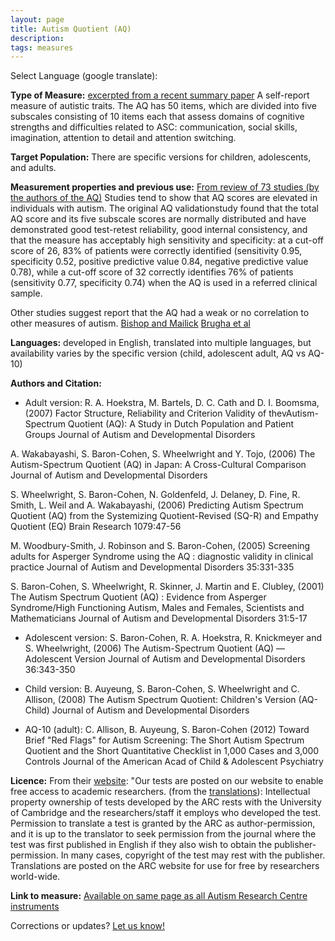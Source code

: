 ```yaml
---
layout: page
title: Autism Quotient (AQ)
description:
tags: measures
---
```


Select Language (google translate):  

<div id="google_translate_element"></div><script type="text/javascript">
function googleTranslateElementInit() {
  new google.translate.TranslateElement({pageLanguage: 'en', layout: google.translate.TranslateElement.InlineLayout.SIMPLE, gaTrack: true, gaId: 'UA-64320648-1'}, 'google_translate_element');
}
</script><script type="text/javascript" src="//translate.google.com/translate_a/element.js?cb=googleTranslateElementInit"></script>  

**Type of Measure:**  [excerpted from a recent summary paper](http://www.molecularautism.com/content/6/1/2)  A self-report measure of autistic traits. The AQ has 50 items, which are divided into five subscales consisting of 10 items each that assess domains of cognitive strengths and difficulties related to ASC: communication, social skills, imagination, attention to detail and attention switching.

**Target Population:** There are specific versions for children, adolescents, and adults. 

**Measurement properties and previous use:** [From review of 73 studies (by the authors of the AQ)](http://www.molecularautism.com/content/6/1/2) Studies tend to show that AQ scores are elevated in individuals with autism. The original AQ validationstudy found that the total AQ score and its five subscale scores are normally distributed and have demonstrated good test-retest reliability, good internal consistency, and that the measure has acceptably high sensitivity and specificity: at a cut-off score of 26, 83% of patients were correctly identified (sensitivity 0.95, specificity 0.52, positive predictive value 0.84, negative predictive value 0.78), while a cut-off score of 32 correctly identifies 76% of patients (sensitivity 0.77, specificity 0.74) when the AQ is used in a referred clinical sample.

Other studies suggest report that the AQ had a weak or no correlation to other measures of autism. [Bishop and Mailick](http://www.ncbi.nlm.nih.gov/pmc/articles/PMC3475727/) [Brugha et al](http://www.ncbi.nlm.nih.gov/pubmed/21798110)

**Languages:** developed in English, translated into multiple languages, but availability varies by the specific version (child, adolescent adult, AQ vs AQ-10)

**Authors and Citation:**  
* Adult version:
R. A. Hoekstra, M. Bartels, D. C. Cath and D. I. Boomsma, (2007) Factor Structure, Reliability and Criterion Validity of thevAutism-Spectrum Quotient (AQ): A Study in Dutch Population and Patient Groups Journal of Autism and Developmental Disorders 

A. Wakabayashi, S. Baron-Cohen, S. Wheelwright and Y. Tojo, (2006) The Autism-Spectrum Quotient (AQ) in Japan: A Cross-Cultural Comparison Journal of Autism and Developmental Disorders

S. Wheelwright, S. Baron-Cohen, N. Goldenfeld, J. Delaney, D. Fine, R. Smith, L. Weil and A. Wakabayashi, (2006)
Predicting Autism Spectrum Quotient (AQ) from the Systemizing Quotient-Revised (SQ-R) and Empathy Quotient (EQ)
Brain Research 1079:47-56

M. Woodbury-Smith, J. Robinson and S. Baron-Cohen, (2005) Screening adults for Asperger Syndrome using the AQ : diagnostic validity in clinical practice Journal of Autism and Developmental Disorders 35:331-335

S. Baron-Cohen, S. Wheelwright, R. Skinner, J. Martin and E. Clubley, (2001) The Autism Spectrum Quotient (AQ) : Evidence from Asperger Syndrome/High Functioning Autism, Males and Females, Scientists and Mathematicians Journal of Autism and Developmental Disorders 31:5-17

* Adolescent version: 
S. Baron-Cohen, R. A. Hoekstra, R. Knickmeyer and S. Wheelwright, (2006) The Autism-Spectrum Quotient (AQ) — Adolescent Version Journal of Autism and Developmental Disorders 36:343-350

* Child version:
B. Auyeung, S. Baron-Cohen, S. Wheelwright and C. Allison, (2008) The Autism Spectrum Quotient: Children's Version (AQ-Child) Journal of Autism and Developmental Disorders

* AQ-10 (adult):
C. Allison, B. Auyeung, S. Baron-Cohen (2012) Toward Brief "Red Flags" for Autism Screening: The Short Autism Spectrum Quotient and the Short Quantitative Checklist in 1,000 Cases and 3,000 Controls  Journal of the American Acad of Child & Adolescent Psychiatry


**Licence:** From their [website](http://www.autismresearchcentre.com/tests/): "Our tests are posted on our website to enable free access to academic researchers. (from the [translations](https://www.autismresearchcentre.com/terms-and-conditions-for-translations/)): Intellectual property ownership of tests developed by the ARC rests with the University of Cambridge and the researchers/staff it employs who developed the test. Permission to translate a test is granted by the ARC as author-permission, and it is up to the translator to seek permission from the journal where the test was first published in English if they also wish to obtain the publisher-permission. In many cases, copyright of the test may rest with the publisher. Translations are posted on the ARC website for use for free by researchers world-wide.

**Link to measure:** [Available on same page as all Autism Research Centre instruments](http://www.autismresearchcentre.com/tests/)

Corrections or updates? [Let us know!](http://disabilitymeasures.org/contact)
